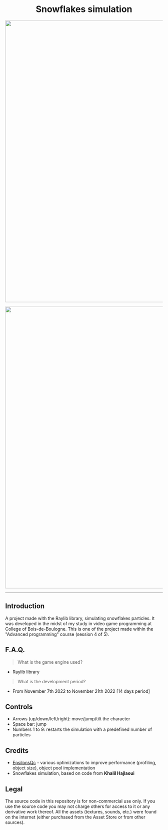 <h1 align="center">Snowflakes simulation</h1>
<p align="center"><img width="900" src="https://user-images.githubusercontent.com/11299907/221725055-b0ed6f20-41aa-49ee-baef-c7495fb08ac3.png"></p>
<p align="center"><img width="900" src="https://user-images.githubusercontent.com/11299907/221722691-2ab65509-45a5-4c92-89ba-3e8a4629f9dd.png"></p>

---

## Introduction
A project made with the Raylib library, simulating snowflakes particles. It was developed in the midst of my study in video game programming at College of Bois-de-Boulogne. This is one of the project made within the "Advanced programming" course (session 4 of 5).

## F.A.Q.

> What is the game engine used?
- Raylib library

> What is the development period?
- From November 7th 2022 to November 21th 2022 [14 days period]

## Controls
- Arrows (up/down/left/right): move/jump/tilt the character
- Space bar: jump
- Numbers 1 to 9: restarts the simulation with a predefined number of particles

## Credits
- [EpsilonsQc](https://github.com/EpsilonsQc) - various optimizations to improve performance (profiling, object size), object pool implementation
- Snowflakes simulation, based on code from **Khalil Hajlaoui**

## Legal
The source code in this repository is for non-commercial use only. If you use the source code you may not charge others for access to it or any derivative work thereof. All the assets (textures, sounds, etc.) were found on the internet (either purchased from the Asset Store or from other sources).
